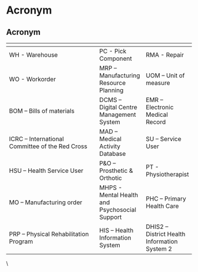 # Acronym

## Acronym

<table data-header-hidden><thead><tr><th width="242"></th><th></th><th></th></tr></thead><tbody><tr><td>WH - Warehouse</td><td>PC - Pick Component</td><td>RMA - Repair</td></tr><tr><td>WO - Workorder</td><td>MRP – Manufacturing Resource Planning</td><td>UOM – Unit of measure</td></tr><tr><td>BOM – Bills of materials</td><td>DCMS – Digital Centre Management System</td><td>EMR – Electronic Medical Record</td></tr><tr><td>ICRC – International Committee of the Red Cross</td><td>MAD – Medical Activity Database</td><td>SU – Service User</td></tr><tr><td>HSU – Health Service User</td><td>P&#x26;O – Prosthetic &#x26; Orthotic</td><td>PT - Physiotherapist</td></tr><tr><td>MO – Manufacturing order</td><td>MHPS - Mental Health and Psychosocial Support</td><td>PHC – Primary Health Care</td></tr><tr><td>PRP – Physical Rehabilitation Program</td><td>HIS – Health Information System</td><td>DHIS2 – District  Health Information System 2</td></tr></tbody></table>

\
